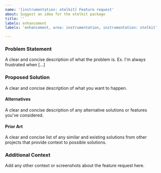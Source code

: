 ```yaml
---
name: '[instrumentation: otelkit] Feature request'
about: Suggest an idea for the otelkit package
title: ''
labels: enhancement
labels: 'enhancement, area: instrumentation, instrumentation: otelkit'

---
```


### Problem Statement

A clear and concise description of what the problem is.
Ex. I'm always frustrated when [...]

### Proposed Solution

A clear and concise description of what you want to happen.

#### Alternatives

A clear and concise description of any alternative solutions or features you've considered.

#### Prior Art

A clear and concise list of any similar and existing solutions from other projects that provide context to possible solutions.

### Additional Context

Add any other context or screenshots about the feature request here.
